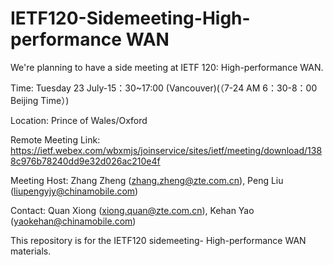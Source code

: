 
# IETF120-Sidemeeting-High-performance WAN

We're planning to have a side meeting at IETF 120: High-performance WAN.

Time: Tuesday 23 July-15：30~17:00 (Vancouver)(（7-24 AM 6：30-8：00 Beijing Time）)

Location: Prince of Wales/Oxford

Remote Meeting Link: https://ietf.webex.com/wbxmjs/joinservice/sites/ietf/meeting/download/1388c976b78240dd9e32d026ac210e4f

Meeting Host: Zhang Zheng (zhang.zheng@zte.com.cn), Peng Liu (liupengyjy@chinamobile.com)

Contact: Quan Xiong (xiong.quan@zte.com.cn), Kehan Yao (yaokehan@chinamobile.com)

This repository is for the IETF120 sidemeeting- High-performance WAN materials.
